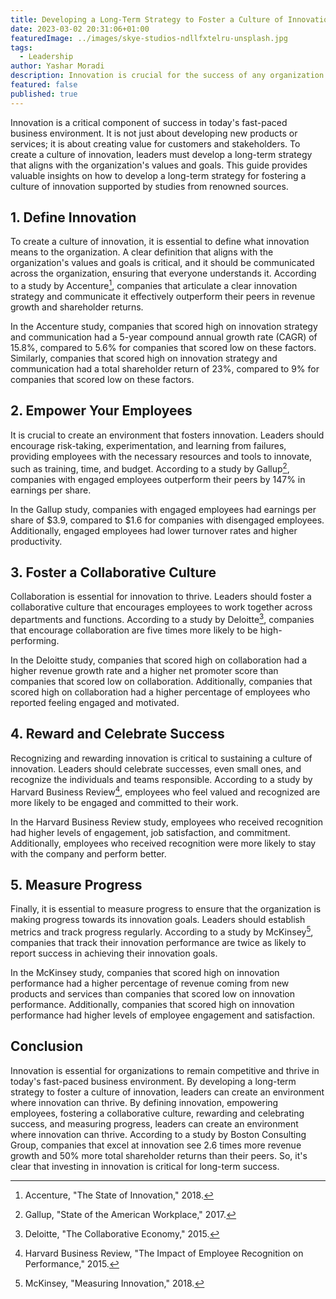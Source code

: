 ```yaml
---
title: Developing a Long-Term Strategy to Foster a Culture of Innovation
date: 2023-03-02 20:31:06+01:00
featuredImage: ../images/skye-studios-ndllfxtelru-unsplash.jpg
tags:
  - Leadership
author: Yashar Moradi
description: Innovation is crucial for the success of any organization. To create a culture of innovation, organizations must develop a long-term strategy that encompasses various aspects of the organization, from the organizational culture to the structure and processes. This blog post provides insights on how to create a clear definition of innovation, foster an environment that encourages risk-taking and experimentation, develop an innovation strategy that aligns with the organization's overall goals, and create an innovative structure that supports collaboration and communication to foster a culture of innovation.
featured: false
published: true
---
```


Innovation is a critical component of success in today's fast-paced business environment. It is not just about developing new products or services; it is about creating value for customers and stakeholders. To create a culture of innovation, leaders must develop a long-term strategy that aligns with the organization's values and goals. This guide provides valuable insights on how to develop a long-term strategy for fostering a culture of innovation supported by studies from renowned sources.

## 1. Define Innovation
To create a culture of innovation, it is essential to define what innovation means to the organization. A clear definition that aligns with the organization's values and goals is critical, and it should be communicated across the organization, ensuring that everyone understands it. According to a study by Accenture[^1], companies that articulate a clear innovation strategy and communicate it effectively outperform their peers in revenue growth and shareholder returns.

In the Accenture study, companies that scored high on innovation strategy and communication had a 5-year compound annual growth rate (CAGR) of 15.8%, compared to 5.6% for companies that scored low on these factors. Similarly, companies that scored high on innovation strategy and communication had a total shareholder return of 23%, compared to 9% for companies that scored low on these factors.

## 2. Empower Your Employees
It is crucial to create an environment that fosters innovation. Leaders should encourage risk-taking, experimentation, and learning from failures, providing employees with the necessary resources and tools to innovate, such as training, time, and budget. According to a study by Gallup[^2], companies with engaged employees outperform their peers by 147% in earnings per share.

In the Gallup study, companies with engaged employees had earnings per share of $3.9, compared to $1.6 for companies with disengaged employees. Additionally, engaged employees had lower turnover rates and higher productivity.

## 3. Foster a Collaborative Culture
Collaboration is essential for innovation to thrive. Leaders should foster a collaborative culture that encourages employees to work together across departments and functions. According to a study by Deloitte[^3], companies that encourage collaboration are five times more likely to be high-performing.

In the Deloitte study, companies that scored high on collaboration had a higher revenue growth rate and a higher net promoter score than companies that scored low on collaboration. Additionally, companies that scored high on collaboration had a higher percentage of employees who reported feeling engaged and motivated.

## 4. Reward and Celebrate Success
Recognizing and rewarding innovation is critical to sustaining a culture of innovation. Leaders should celebrate successes, even small ones, and recognize the individuals and teams responsible. According to a study by Harvard Business Review[^4], employees who feel valued and recognized are more likely to be engaged and committed to their work.

In the Harvard Business Review study, employees who received recognition had higher levels of engagement, job satisfaction, and commitment. Additionally, employees who received recognition were more likely to stay with the company and perform better.

## 5. Measure Progress
Finally, it is essential to measure progress to ensure that the organization is making progress towards its innovation goals. Leaders should establish metrics and track progress regularly. According to a study by McKinsey[^5], companies that track their innovation performance are twice as likely to report success in achieving their innovation goals.

In the McKinsey study, companies that scored high on innovation performance had a higher percentage of revenue coming from new products and services than companies that scored low on innovation performance. Additionally, companies that scored high on innovation performance had higher levels of employee engagement and satisfaction.

## Conclusion
Innovation is essential for organizations to remain competitive and thrive in today's fast-paced business environment. By developing a long-term strategy to foster a culture of innovation, leaders can create an environment where innovation can thrive. By defining innovation, empowering employees, fostering a collaborative culture, rewarding and celebrating success, and measuring progress, leaders can create an environment where innovation can thrive. According to a study by Boston Consulting Group, companies that excel at innovation see 2.6 times more revenue growth and 50% more total shareholder returns than their peers. So, it's clear that investing in innovation is critical for long-term success.

[^1]: Accenture, "The State of Innovation," 2018.
[^2]: Gallup, "State of the American Workplace," 2017.
[^3]: Deloitte, "The Collaborative Economy," 2015.
[^4]: Harvard Business Review, "The Impact of Employee Recognition on Performance," 2015.
[^5]: McKinsey, "Measuring Innovation," 2018.
[^6]: Boston Consulting Group, "The Most Innovative Companies 2020," 2020.
